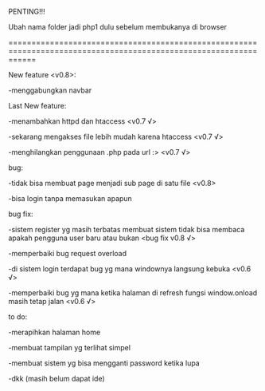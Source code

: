 PENTING!!!

Ubah nama folder jadi php1 dulu sebelum membukanya di browser 

==================================================================================================================

New feature <v0.8>:

-menggabungkan navbar

Last New feature:

-menambahkan httpd dan htaccess <v0.7 √>

-sekarang mengakses file lebih mudah karena htaccess <v0.7 √>

-menghilangkan penggunaan .php pada url :> <v0.7 √>

bug:

-tidak bisa membuat page menjadi sub page di satu file <v0.8>


-bisa login tanpa memasukan apapun

bug fix:

-sistem register yg masih terbatas membuat sistem tidak bisa membaca apakah pengguna user baru atau bukan <bug fix v0.8 √>

-memperbaiki bug request overload

-di sistem login terdapat bug yg mana windownya langsung kebuka <v0.6 √>

-memperbaiki bug yg mana ketika halaman di refresh fungsi window.onload masih tetap jalan  <v0.6 √>

to do:

-merapihkan halaman home

-membuat tampilan yg terlihat simpel

-membuat sistem yg bisa mengganti password ketika lupa

-dkk (masih belum dapat ide)
